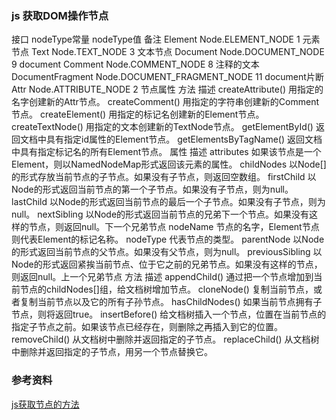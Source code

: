 ### js 获取DOM操作节点  
接口
nodeType常量
nodeType值
备注
Element
Node.ELEMENT_NODE
1
元素节点
Text
Node.TEXT_NODE
3
文本节点
Document
Node.DOCUMENT_NODE
9
document
Comment
Node.COMMENT_NODE
8
注释的文本
DocumentFragment
Node.DOCUMENT_FRAGMENT_NODE
11
document片断
Attr
Node.ATTRIBUTE_NODE
2
节点属性
方法
描述
createAttribute()
用指定的名字创建新的Attr节点。
createComment()
用指定的字符串创建新的Comment节点。
createElement()
用指定的标记名创建新的Element节点。
createTextNode()
用指定的文本创建新的TextNode节点。
getElementById()
返回文档中具有指定id属性的Element节点。
getElementsByTagName()
返回文档中具有指定标记名的所有Element节点。
属性
描述
attributes
如果该节点是一个Element，则以NamedNodeMap形式返回该元素的属性。
childNodes
以Node[]的形式存放当前节点的子节点。如果没有子节点，则返回空数组。
firstChild
以Node的形式返回当前节点的第一个子节点。如果没有子节点，则为null。
lastChild
以Node的形式返回当前节点的最后一个子节点。如果没有子节点，则为null。
nextSibling
以Node的形式返回当前节点的兄弟下一个节点。如果没有这样的节点，则返回null。下一个兄弟节点
nodeName
节点的名字，Element节点则代表Element的标记名称。
nodeType
代表节点的类型。
parentNode
以Node的形式返回当前节点的父节点。如果没有父节点，则为null。
previousSibling
以Node的形式返回紧挨当前节点、位于它之前的兄弟节点。如果没有这样的节点，则返回null。上一个兄弟节点
方法
描述
appendChild()
通过把一个节点增加到当前节点的childNodes[]组，给文档树增加节点。
cloneNode()
复制当前节点，或者复制当前节点以及它的所有子孙节点。
hasChildNodes()
如果当前节点拥有子节点，则将返回true。
insertBefore()
给文档树插入一个节点，位置在当前节点的指定子节点之前。如果该节点已经存在，则删除之再插入到它的位置。
removeChild()
从文档树中删除并返回指定的子节点。
replaceChild()
从文档树中删除并返回指定的子节点，用另一个节点替换它。  


### 参考资料
[js获取节点的方法](http://blog.csdn.net/techbirds_bao/article/details/8512750) 